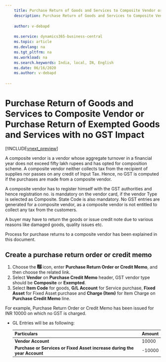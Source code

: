 ```yaml
---
    title: Purchase Return of Goods and Services to Composite Vendor or Purchase Return of exempted goods and services with no GST Impact
    description: Purchase Return of Goods and Services to Composite Vendor or Purchase Return of exempted goods and services with no GST Impact

    author: v-debapd

    ms.service: dynamics365-business-central
    ms.topic: article
    ms.devlang: na
    ms.tgt_pltfrm: na
    ms.workload: na
    ms.search.keywords: India, local, IN, English
    ms.date: 06/16/2020
    ms.author: v-debapd

---
```

# Purchase Return of Goods and Services to Composite Vendor or Purchase Return of Exempted Goods and Services with no GST Impact

[!INCLUDE[vnext_preview](../../includes/vnext_preview.md)]

A composite vendor is a vendor whose aggregate turnover in a financial year does not exceed fifty lakh rupees and has opted for composition scheme. A composite vendor neither collects tax from the recipient of supplies nor passes on any credit of Input Tax. Hence, no GST is computed if the purchases are made from a composite vendor. 

A composite vendor has to register himself with the GST authorities and hence registration no. is mandatory on the vendor card, if the vendor Type is selected as Composite. State Code is also mandatory. No GST entries are generated for a composite vendor, as a composite vendor is not entitled to collect any tax from the customers. 

A buyer may have to return the goods or issue credit note due to various reasons like damaged goods, quality issues etc.

Process for purchase returns to a composite vendor has been explained in this document.


## Create a purchase return order or credit memo

1. Choose the ![Search for Page or Report](image/search_small.png "Search for Page or Report icon") icon, enter **Purchase Return Order or Credit Memo**, and then choose the related link.
2. Select **Vendor** on **Purchase Credit Memo** header, GST vendor type should be **Composite** or **Exempted**.
3. Select **Item Code** for goods, **G/L Account** for Service purchase, **Fixed Asset** for Fixed Asset purchase and **Charge (Item)** for Item Charge on **Purchase Credit Memo** line. 

For example, Purchase Return Order or Credit Memo has been issued for INR 10000 on which no GST is charged.

- GL Entries will be as following:

    |Particulars|Amount|
    |----------------------------------|---------------------------------------|
    |**Vendor Account**|10000|
    |**Purchase or Services or Fixed Asset increase during the year Account**|-10000|







































